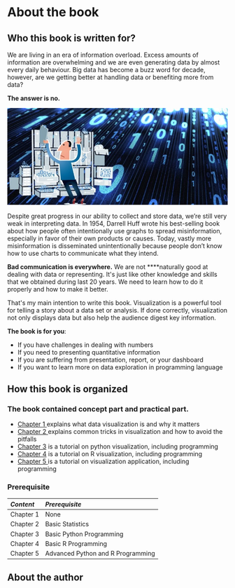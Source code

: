 # About the book

## Who this book is written for?

We are living in an era of  information overload. Excess amounts of information are overwhelming and we are even generating data by almost every daily behaviour. Big data has become a buzz word for decade, however, are we getting better at handling data or benefiting more  from data?

**The  answer is no.**

![](.gitbook/assets/oie_l2rsv28u6igf.jpg)

Despite great progress in our ability to collect and store data, we’re still very weak in interpreting data. In 1954, Darrell Huff wrote his best-selling book about how people often intentionally use graphs to spread misinformation, especially in favor of their own products or causes. Today, vastly more misinformation is disseminated unintentionally because people don’t know how to use charts to communicate what they intend.

**Bad communication is everywhere.** We are not ****naturally good at dealing with data or representing. It's just like other knowledge and skills that we obtained during last 20 years. We need to learn how to do  it properly and how to make it better.

That's my main intention to write this book. Visualization is a powerful tool for telling a story about a data set or analysis. If done correctly, visualization not only displays data but also help the audience digest key information.

**The  book is for you**:

* If you have challenges in dealing with numbers
* If you need to presenting quantitative information
* If you are suffering from presentation, report, or your dashboard
* If you want to learn more on data exploration in programming language



## How this book is organized

### **The book contained concept part and practical part.**

* [Chapter 1 ](part-1-introduction-of-data-visualisation/)explains what data visualization is and why it matters
* [Chapter 2 ](tricks-in-visualisation/)explains common tricks in visualization and how to avoid the pitfalls
* [Chapter 3](visualisation-in-python/) is a tutorial on python visualization, including programming
* [Chapter 4](visualisation-in-r/) is a tutorial on R visualization, including programming
* [Chapter 5 ](visualisation-application/)is a tutorial on  visualization application, including programming



### **Prerequisite**

| _**Content**_ | _**Prerequisite**_ |
| :--- | :--- |
| Chapter 1 | None |
| Chapter 2 | Basic Statistics |
| Chapter 3 | Basic Python Programming |
| Chapter 4 | Basic R Programming |
| Chapter 5 | Advanced Python and R Programming |





## About the author



